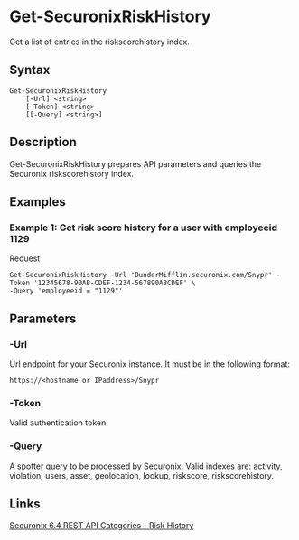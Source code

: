# Get-SecuronixRiskHistory
Get a list of entries in the riskscorehistory index.

## Syntax
```
Get-SecuronixRiskHistory
    [-Url] <string>
    [-Token] <string>
    [[-Query] <string>]
```

## Description
Get-SecuronixRiskHistory prepares API parameters and queries the Securonix riskscorehistory index.

## Examples

### Example 1: Get risk score history for a user with employeeid 1129
Request
```
Get-SecuronixRiskHistory -Url 'DunderMifflin.securonix.com/Snypr' -Token '12345678-90AB-CDEF-1234-567890ABCDEF' \
-Query 'employeeid = "1129"'
```

## Parameters

### -Url
Url endpoint for your Securonix instance.
It must be in the following format:
```
https://<hostname or IPaddress>/Snypr
```
### -Token
Valid authentication token.

### -Query
A spotter query to be processed by Securonix. Valid indexes are: activity, violation, users, asset, geolocation, lookup, riskscore, riskscorehistory.

## Links
[Securonix 6.4 REST API Categories - Risk History](https://documentation.securonix.com/onlinedoc/Content/6.4%20Cloud/Content/SNYPR%206.4/6.4%20Guides/Web%20Services/6.4_REST%20API%20Categories.htm#RiskHistory)
